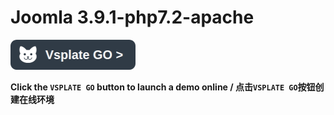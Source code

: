 # Joomla 3.9.1-php7.2-apache

<a href="https://www.vsplate.com/?docker-compose=https://github.com/vsplate/dcenvs/joomla/3.9.1-php7.2-apache"><img alt="VSPLATE GO" src="https://raw.githubusercontent.com/vsplate/images/master/vsgo_btn.png" width="200px"></a>

**Click the `VSPLATE GO` button to launch a demo online / 点击`VSPLATE GO`按钮创建在线环境**